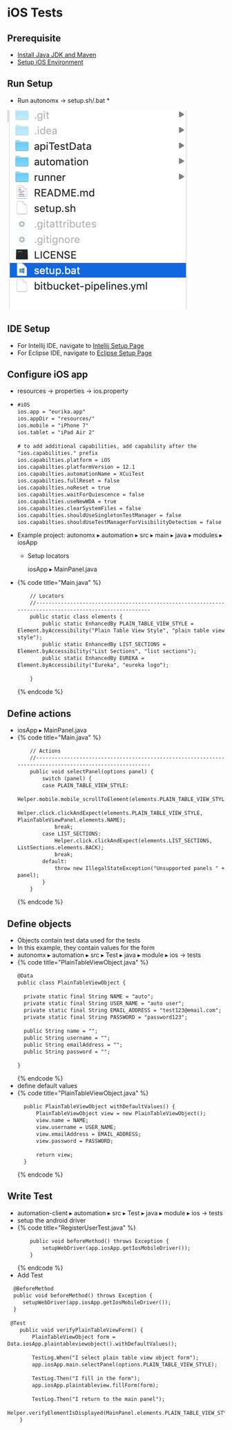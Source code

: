 # iOS Tests

## Prerequisite

* [Install Java JDK and Maven](https://docs.autonomx.io/prerequisites)
* [Setup iOS Environment](https://docs.autonomx.io/prerequisites/ios)

## Run Setup

* Run autonomx -&gt; setup.sh/.bat
  * 

![](../.gitbook/assets/image%20%2877%29.png)

## IDE Setup

* For Intellij IDE, navigate to [Intellij Setup Page](https://docs.autonomx.io/getting-started/ide/intellij)
* For Eclipse IDE, navigate to [Eclipse Setup Page](https://docs.autonomx.io/getting-started/ide/eclipse)

## Configure iOS app

* resources -&gt; properties -&gt; ios.property
* ```text
  #iOS
  ios.app = "eurika.app"
  ios.appDir = "resources/"
  ios.mobile = "iPhone 7"
  ios.tablet = "iPad Air 2"

  # to add additional capabilities, add capability after the "ios.capabilities." prefix
  ios.capabilties.platform = iOS
  ios.capabilties.platformVersion = 12.1
  ios.capabilties.automationName = XCuiTest
  ios.capabilties.fullReset = false
  ios.capabilties.noReset = true
  ios.capabilties.waitForQuiescence = false
  ios.capabilties.useNewWDA = true
  ios.capabilties.clearSystemFiles = false
  ios.capabilties.shouldUseSingletonTestManager = false
  ios.capabilties.shouldUseTestManagerForVisibilityDetection = false
  ```
* Example project: ⁨autonomx ▸ ⁨automation⁩ ▸ ⁨src⁩ ▸ ⁨main⁩ ▸ ⁨java⁩ ▸ ⁨modules⁩ ▸ iosApp⁩
  * Setup locators

    iosApp ▸ MainPanel.java
* {% code title="Main.java" %}
  ```text
      // Locators
      //--------------------------------------------------------------------------------------------------------    
      public static class elements {
          public static EnhancedBy PLAIN_TABLE_VIEW_STYLE = Element.byAccessibility("Plain Table View Style", "plain table view style");
          public static EnhancedBy LIST_SECTIONS = Element.byAccessibility("List Sections", "list sections");
          public static EnhancedBy EUREKA = Element.byAccessibility("Eureka", "eureka logo");

      }
  ```
  {% endcode %}

## Define actions

* iosApp ▸ MainPanel.java
* {% code title="Main.java" %}
  ```text
      // Actions
      //--------------------------------------------------------------------------------------------------------    
      public void selectPanel(options panel) {
          switch (panel) {
          case PLAIN_TABLE_VIEW_STYLE:
              Helper.mobile.mobile_scrollToElement(elements.PLAIN_TABLE_VIEW_STYLE);
              Helper.click.clickAndExpect(elements.PLAIN_TABLE_VIEW_STYLE, PlainTableViewPanel.elements.NAME);
              break;
          case LIST_SECTIONS:
              Helper.click.clickAndExpect(elements.LIST_SECTIONS, ListSections.elements.BACK);
              break;
          default:
              throw new IllegalStateException("Unsupported panels " + panel);
          }
      }
  ```
  {% endcode %}

## Define objects

* Objects contain test data used for the tests
* In this example, they contain values for the form
* ⁨autonomx⁩ ▸ ⁨automation⁩ ▸ ⁨src⁩ ▸ ⁨Test ▸ ⁨java⁩ ▸ ⁨module ▸ ⁨ios -&gt; tests
* {% code title="PlainTableViewObject.java" %}
  ```text
  @Data
  public class PlainTableViewObject {

  	private static final String NAME = "auto";
  	private static final String USER_NAME = "auto user";
  	private static final String EMAIL_ADDRESS = "test123@email.com";
  	private static final String PASSWORD = "password123";
	
  	public String name = "";
  	public String username = "";
  	public String emailAddress = "";
  	public String password = "";

  }
  ```
  {% endcode %}
* ⁨define default values
* {% code title="PlainTableViewObject.java" %}
  ```text
  	public PlainTableViewObject withDefaultValues() {
  		PlainTableViewObject view = new PlainTableViewObject();
  		view.name = NAME;
  		view.username = USER_NAME;
  		view.emailAddress = EMAIL_ADDRESS;
  		view.password = PASSWORD;

  		return view;
  	}
  ```
  {% endcode %}

## Write Test

* ⁨automation-client⁩ ▸ ⁨automation⁩ ▸ ⁨src⁩ ▸ ⁨Test ▸ ⁨java⁩ ▸ ⁨module ▸ ⁨ios -&gt; tests
* setup the android driver
* {% code title="RegisterUserTest.java" %}
  ```text
      public void beforeMethod() throws Exception {
          setupWebDriver(app.iosApp.getIosMobileDriver());
      }
  ```
  {% endcode %}
* Add Test

```text
  @BeforeMethod
  public void beforeMethod() throws Exception {
     setupWebDriver(app.iosApp.getIosMobileDriver());
  }

 @Test
	public void verifyPlainTableViewForm() {
		PlainTableViewObject form = Data.iosApp.plaintableviewobject().withDefaultValues();

		TestLog.When("I select plain table view object form");
		app.iosApp.main.selectPanel(options.PLAIN_TABLE_VIEW_STYLE);
		
		TestLog.Then("I fill in the form");		
		app.iosApp.plaintableview.fillForm(form);
		
		TestLog.Then("I return to the main panel");
		Helper.verifyElementIsDisplayed(MainPanel.elements.PLAIN_TABLE_VIEW_STYLE);
	}
```

